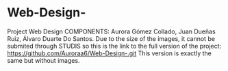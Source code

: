 # Web-Design-
Project Web Design 
COMPONENTS: Aurora Gómez Collado, Juan Dueñas Ruiz, Álvaro Duarte Do Santos.
Due to the size of the images, it cannot be submited through STUDIS so this is the link to the full version of 
the project: https://github.com/Auroraa6/Web-Design-.git
This version is exactly the same but without images.
